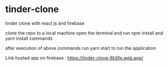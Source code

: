 # tinder-clone
tinder clone with react js and firebase

clone the repo to a local machine
open the terminal and run npm install and yarn install commands

after execution of above commands run  yarn start to run the application

Link hosted app on firebase : https://tinder-clone-6b5fe.web.app/

